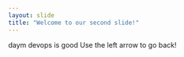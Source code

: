 ```yaml
---
layout: slide
title: "Welcome to our second slide!"
---
```

daym devops is good
Use the left arrow to go back!
